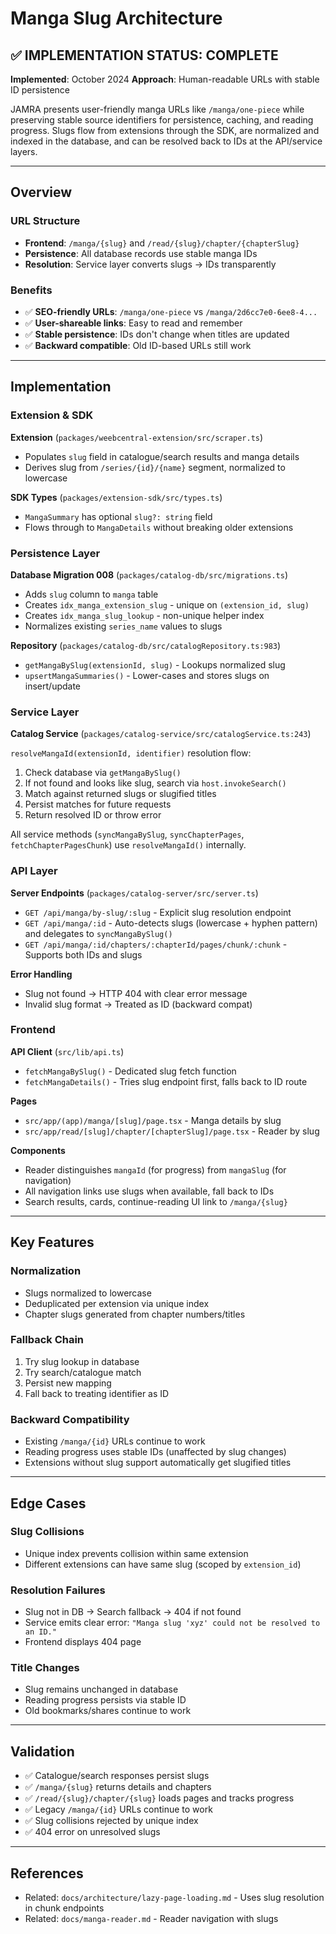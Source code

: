 # Manga Slug Architecture

## ✅ IMPLEMENTATION STATUS: **COMPLETE**

**Implemented**: October 2024
**Approach**: Human-readable URLs with stable ID persistence

JAMRA presents user-friendly manga URLs like `/manga/one-piece` while preserving stable source identifiers for persistence, caching, and reading progress. Slugs flow from extensions through the SDK, are normalized and indexed in the database, and can be resolved back to IDs at the API/service layers.

---

## Overview

### URL Structure

- **Frontend**: `/manga/{slug}` and `/read/{slug}/chapter/{chapterSlug}`
- **Persistence**: All database records use stable manga IDs
- **Resolution**: Service layer converts slugs → IDs transparently

### Benefits

- ✅ **SEO-friendly URLs**: `/manga/one-piece` vs `/manga/2d6cc7e0-6ee8-4...`
- ✅ **User-shareable links**: Easy to read and remember
- ✅ **Stable persistence**: IDs don't change when titles are updated
- ✅ **Backward compatible**: Old ID-based URLs still work

---

## Implementation

### Extension & SDK

**Extension** (`packages/weebcentral-extension/src/scraper.ts`)

- Populates `slug` field in catalogue/search results and manga details
- Derives slug from `/series/{id}/{name}` segment, normalized to lowercase

**SDK Types** (`packages/extension-sdk/src/types.ts`)

- `MangaSummary` has optional `slug?: string` field
- Flows through to `MangaDetails` without breaking older extensions

### Persistence Layer

**Database Migration 008** (`packages/catalog-db/src/migrations.ts`)

- Adds `slug` column to `manga` table
- Creates `idx_manga_extension_slug` - unique on `(extension_id, slug)`
- Creates `idx_manga_slug_lookup` - non-unique helper index
- Normalizes existing `series_name` values to slugs

**Repository** (`packages/catalog-db/src/catalogRepository.ts:983`)

- `getMangaBySlug(extensionId, slug)` - Lookups normalized slug
- `upsertMangaSummaries()` - Lower-cases and stores slugs on insert/update

### Service Layer

**Catalog Service** (`packages/catalog-service/src/catalogService.ts:243`)

`resolveMangaId(extensionId, identifier)` resolution flow:

1. Check database via `getMangaBySlug()`
2. If not found and looks like slug, search via `host.invokeSearch()`
3. Match against returned slugs or slugified titles
4. Persist matches for future requests
5. Return resolved ID or throw error

All service methods (`syncMangaBySlug`, `syncChapterPages`, `fetchChapterPagesChunk`) use `resolveMangaId()` internally.

### API Layer

**Server Endpoints** (`packages/catalog-server/src/server.ts`)

- `GET /api/manga/by-slug/:slug` - Explicit slug resolution endpoint
- `GET /api/manga/:id` - Auto-detects slugs (lowercase + hyphen pattern) and delegates to `syncMangaBySlug()`
- `GET /api/manga/:id/chapters/:chapterId/pages/chunk/:chunk` - Supports both IDs and slugs

**Error Handling**

- Slug not found → HTTP 404 with clear error message
- Invalid slug format → Treated as ID (backward compat)

### Frontend

**API Client** (`src/lib/api.ts`)

- `fetchMangaBySlug()` - Dedicated slug fetch function
- `fetchMangaDetails()` - Tries slug endpoint first, falls back to ID route

**Pages**

- `src/app/(app)/manga/[slug]/page.tsx` - Manga details by slug
- `src/app/read/[slug]/chapter/[chapterSlug]/page.tsx` - Reader by slug

**Components**

- Reader distinguishes `mangaId` (for progress) from `mangaSlug` (for navigation)
- All navigation links use slugs when available, fall back to IDs
- Search results, cards, continue-reading UI link to `/manga/{slug}`

---

## Key Features

### Normalization

- Slugs normalized to lowercase
- Deduplicated per extension via unique index
- Chapter slugs generated from chapter numbers/titles

### Fallback Chain

1. Try slug lookup in database
2. Try search/catalogue match
3. Persist new mapping
4. Fall back to treating identifier as ID

### Backward Compatibility

- Existing `/manga/{id}` URLs continue to work
- Reading progress uses stable IDs (unaffected by slug changes)
- Extensions without slug support automatically get slugified titles

---

## Edge Cases

### Slug Collisions

- Unique index prevents collision within same extension
- Different extensions can have same slug (scoped by `extension_id`)

### Resolution Failures

- Slug not in DB → Search fallback → 404 if not found
- Service emits clear error: `"Manga slug 'xyz' could not be resolved to an ID."`
- Frontend displays 404 page

### Title Changes

- Slug remains unchanged in database
- Reading progress persists via stable ID
- Old bookmarks/shares continue to work

---

## Validation

- ✅ Catalogue/search responses persist slugs
- ✅ `/manga/{slug}` returns details and chapters
- ✅ `/read/{slug}/chapter/{slug}` loads pages and tracks progress
- ✅ Legacy `/manga/{id}` URLs continue to work
- ✅ Slug collisions rejected by unique index
- ✅ 404 error on unresolved slugs

---

## References

- Related: `docs/architecture/lazy-page-loading.md` - Uses slug resolution in chunk endpoints
- Related: `docs/manga-reader.md` - Reader navigation with slugs
